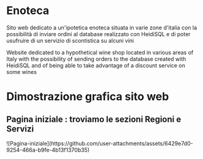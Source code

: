 # Enoteca

Sito web dedicato a un'ipotetica enoteca situata in varie zone d'italia con la possibilità di inviare ordini al database realizzato con HeidiSQL e di poter usufruire di un servizio di scontistica su alcuni vini

Website dedicated to a hypothetical wine shop located in various areas of Italy with the possibility of sending orders to the database created with HeidiSQL and of being able to take advantage of a discount service on some wines


# Dimostrazione grafica sito web
<h2>Pagina iniziale : troviamo le sezioni Regioni e Servizi</h2>
![Pagina-iniziale](https://github.com/user-attachments/assets/6429e7d0-9254-466a-b9fe-4b13f1370b35)

